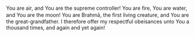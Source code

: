 You are air, and You are the supreme controller! You are ﬁre, You are water, and You are the moon! You are Brahmā, the ﬁrst living creature, and You are the great-grandfather. I therefore offer my respectful obeisances unto You a thousand times, and again and yet again!